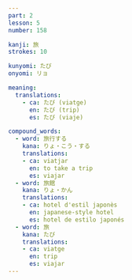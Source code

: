 ```yaml
---
part: 2
lesson: 5
number: 158

kanji: 旅
strokes: 10

kunyomi: たび
onyomi: リョ

meaning:
  translations:
    - ca: たび (viatge)
      en: たび (trip)
      es: たび (viaje)

compound_words:
  - word: 旅行する
    kana: りょ・こう・する
    translations:
    - ca: viatjar
      en: to take a trip
      es: viajar
  - word: 旅館
    kana: りょ・かん
    translations:
    - ca: hotel d'estil japonès
      en: japanese-style hotel
      es: hotel de estilo japonés
  - word: 旅
    kana: たび
    translations:
    - ca: viatge
      en: trip
      es: viajar
---
```

